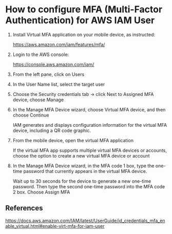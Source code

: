 # How to configure MFA (Multi-Factor Authentication) for AWS IAM User

1. Install Virtual MFA application on your mobile device, as instructed:

   https://aws.amazon.com/iam/features/mfa/

2. Login to the AWS console:

   https://console.aws.amazon.com/iam/

3. From the left pane, click on Users

4. In the User Name list, select the target user

5. Choose the Security credentials tab -> click Next to Assigned MFA device, choose Manage

6. In the Manage MFA Device wizard, choose Virtual MFA device, and then choose Continue

   IAM generates and displays configuration information for the virtual MFA device, including a QR code graphic.

7. From the mobile device, open the virtual MFA application

   If the virtual MFA app supports multiple virtual MFA devices or accounts, choose the option to create a new virtual MFA device or account

8. In the Manage MFA Device wizard, in the MFA code 1 box, type the one-time password that currently appears in the virtual MFA device.

   Wait up to 30 seconds for the device to generate a new one-time password. Then type the second one-time password into the MFA code 2 box. Choose Assign MFA



## References

https://docs.aws.amazon.com/IAM/latest/UserGuide/id_credentials_mfa_enable_virtual.html#enable-virt-mfa-for-iam-user